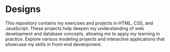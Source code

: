 # Designs
This repository contains my exercises and projects in HTML, CSS, and JavaScript. These projects help deepen my understanding of web development and database concepts, allowing me to apply my learning in practice. Explore various modeling projects and interactive applications that showcase my skills in front-end development.
